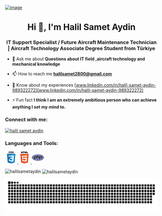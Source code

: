 [![image](https://r.resimlink.com/qhMgy-oV3Y.png)](https://resimlink.com/qhMgy-oV3Y)









<h1 align="center">Hi 👋, I'm Halil Samet Aydin</h1>
<h3 align="center">IT Support Specialist / Future Aircraft Maintenance Technician | Aircraft Technology Associate Degree Student from Türkiye</h3>

- 💬 Ask me about **Questions about IT field ,aircraft technology and mechanical knowledge**

- 📫 How to reach me **halilsamet2800@gmail.com**

- 📄 Know about my experiences [www.linkedin.com/in/halil-samet-aydin-989322272](www.linkedin.com/in/halil-samet-aydin-989322272)

- ⚡ Fun fact **I think I am an extremely ambitious person who can achieve anything I set my mind to.**

<h3 align="left">Connect with me:</h3>
<p align="left">
<a href="https://linkedin.com/in/halil samet aydin" target="blank"><img align="center" src="https://raw.githubusercontent.com/rahuldkjain/github-profile-readme-generator/master/src/images/icons/Social/linked-in-alt.svg" alt="halil samet aydin" height="30" width="40" /></a>
</p>

<h3 align="left">Languages and Tools:</h3>
<p align="left"> <a href="https://www.w3schools.com/css/" target="_blank" rel="noreferrer"> <img src="https://raw.githubusercontent.com/devicons/devicon/master/icons/css3/css3-original-wordmark.svg" alt="css3" width="40" height="40"/> </a> <a href="https://www.w3.org/html/" target="_blank" rel="noreferrer"> <img src="https://raw.githubusercontent.com/devicons/devicon/master/icons/html5/html5-original-wordmark.svg" alt="html5" width="40" height="40"/> </a> <a href="https://www.php.net" target="_blank" rel="noreferrer"> <img src="https://raw.githubusercontent.com/devicons/devicon/master/icons/php/php-original.svg" alt="php" width="40" height="40"/> </a> </p>

<p><img align="left" src="https://github-readme-stats.vercel.app/api/top-langs?username=halilsametaydin&show_icons=true&locale=en&layout=compact" alt="halilsametaydin" /></p>

<p>&nbsp;<img align="center" src="https://github-readme-stats.vercel.app/api?username=halilsametaydin&show_icons=true&locale=en" alt="halilsametaydin" /></p>





![snake gif](https://github.com/HalilSametAydin/HalilSametAydin/blob/output/github-snake-dark.svg)
